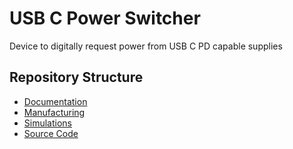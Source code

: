 # USB C Power Switcher

Device to digitally request power from USB C PD capable supplies

## Repository Structure

- [Documentation](/documentation/)
- [Manufacturing](/manufacturing/)
- [Simulations](/simulations/)
- [Source Code](/source/)

